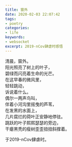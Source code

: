 ```yaml
---
title: 窗外
date: 2020-02-03 22:07:42
tags: 
- poetry
categories: 
- life 
keywords: 
- websocket
excerpt: 2019-nCov肆虐时感悟
---
```

清晨，窗外。  
阳光照亮了树上的叶子，  
碧绿而闪亮着生命的光芒。  
在这早春的微风里，  
轻轻跳动，  
诉说着什么。  
偶尔一两声鸟叫，  
伴着小河沟里摇曳的芦苇，  
在发黑的水面上，  
几片腐烂的荷叶正安静地停驻。  
跳跃的叶子熙熙瑟瑟的旁边，  
干瘪黑秃的瘦树歪歪扭扭斜撑着。  
  
  
于2019-nCov肆虐时。


